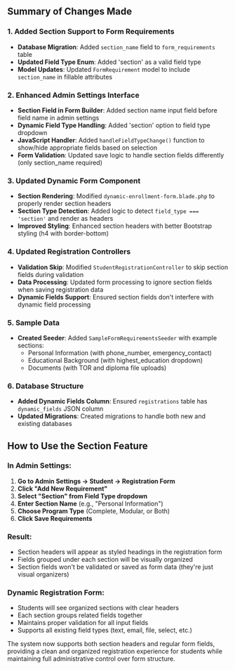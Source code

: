 ## Summary of Changes Made

### 1. **Added Section Support to Form Requirements**

- **Database Migration**: Added `section_name` field to `form_requirements` table
- **Updated Field Type Enum**: Added 'section' as a valid field type
- **Model Updates**: Updated `FormRequirement` model to include `section_name` in fillable attributes

### 2. **Enhanced Admin Settings Interface**

- **Section Field in Form Builder**: Added section name input field before field name in admin settings
- **Dynamic Field Type Handling**: Added 'section' option to field type dropdown
- **JavaScript Handler**: Added `handleFieldTypeChange()` function to show/hide appropriate fields based on selection
- **Form Validation**: Updated save logic to handle section fields differently (only section_name required)

### 3. **Updated Dynamic Form Component**

- **Section Rendering**: Modified `dynamic-enrollment-form.blade.php` to properly render section headers
- **Section Type Detection**: Added logic to detect `field_type === 'section'` and render as headers
- **Improved Styling**: Enhanced section headers with better Bootstrap styling (h4 with border-bottom)

### 4. **Updated Registration Controllers**

- **Validation Skip**: Modified `StudentRegistrationController` to skip section fields during validation
- **Data Processing**: Updated form processing to ignore section fields when saving registration data
- **Dynamic Fields Support**: Ensured section fields don't interfere with dynamic field processing

### 5. **Sample Data**

- **Created Seeder**: Added `SampleFormRequirementsSeeder` with example sections:
  - Personal Information (with phone_number, emergency_contact)
  - Educational Background (with highest_education dropdown)
  - Documents (with TOR and diploma file uploads)

### 6. **Database Structure**

- **Added Dynamic Fields Column**: Ensured `registrations` table has `dynamic_fields` JSON column
- **Updated Migrations**: Created migrations to handle both new and existing databases

## How to Use the Section Feature

### In Admin Settings:

1. **Go to Admin Settings → Student → Registration Form**
2. **Click "Add New Requirement"**
3. **Select "Section" from Field Type dropdown**
4. **Enter Section Name** (e.g., "Personal Information")
5. **Choose Program Type** (Complete, Modular, or Both)
6. **Click Save Requirements**

### Result:
- Section headers will appear as styled headings in the registration form
- Fields grouped under each section will be visually organized
- Section fields won't be validated or saved as form data (they're just visual organizers)

### Dynamic Registration Form:
- Students will see organized sections with clear headers
- Each section groups related fields together
- Maintains proper validation for all input fields
- Supports all existing field types (text, email, file, select, etc.)

The system now supports both section headers and regular form fields, providing a clean and organized registration experience for students while maintaining full administrative control over form structure.
